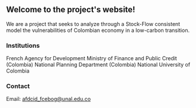 ## Welcome to the project's website!

We are a project that seeks to analyze through a Stock-Flow consistent model the vulnerabilities of Colombian economy in a low-carbon transition.

### Institutions

French Agency for Development
Ministry of Finance and Public Credit (Colombia)
National Planning Department (Colombia)
National University of Colombia

### Contact

Email: afdcid_fcebog@unal.edu.co

